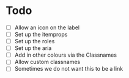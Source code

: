 # Todo

- [ ] Allow an icon on the label
- [ ] Set up the itemprops
- [ ] Set up the roles
- [ ] Set up the aria
- [ ] Add in other colours via the Classnames
- [ ] Allow custom classnames
- [ ] Sometimes we do not want this to be a link
